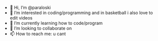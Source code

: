 - 👋 Hi, I’m @paraloski
- 👀 I’m interested in coding/programming and in basketball i also love to edit videos
- 🌱 I’m currently learning how to code/program
- 💞️ I’m looking to collaborate on 
- 📫 How to reach me: u cant 

<!---
paraloski/paraloski is a ✨ special ✨ repository because its `README.md` (this file) appears on your GitHub profile.
You can click the Preview link to take a look at your changes.
--->
